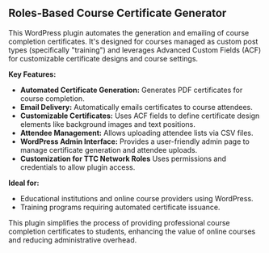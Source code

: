 ## Roles-Based Course Certificate Generator

This WordPress plugin automates the generation and emailing of course completion certificates. It's designed for courses managed as custom post types (specifically "training") and leverages Advanced Custom Fields (ACF) for customizable certificate designs and course settings.

**Key Features:**

- **Automated Certificate Generation:** Generates PDF certificates for course completion.
- **Email Delivery:** Automatically emails certificates to course attendees.
- **Customizable Certificates:** Uses ACF fields to define certificate design elements like background images and text positions.
- **Attendee Management:** Allows uploading attendee lists via CSV files.
- **WordPress Admin Interface:** Provides a user-friendly admin page to manage certificate generation and attendee uploads.
- **Customization for TTC Network Roles** Uses permissions and credentials to allow plugin access.

**Ideal for:**

- Educational institutions and online course providers using WordPress.
- Training programs requiring automated certificate issuance.

This plugin simplifies the process of providing professional course completion certificates to students, enhancing the value of online courses and reducing administrative overhead.

